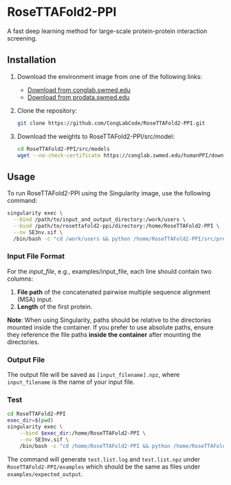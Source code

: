 # RoseTTAFold2-PPI
A fast deep learning method for large-scale protein-protein interaction screening.

## Installation

1. Download the environment image from one of the following links:

   - [Download from conglab.swmed.edu](https://conglab.swmed.edu/humanPPI/downloads/SE3nv.sif)
   - [Download from prodata.swmed.edu](http://prodata.swmed.edu/humanPPI/bulk_download/SE3nv.sif)

2. Clone the repository:

   ```bash
   git clone https://github.com/CongLabCode/RoseTTAFold2-PPI.git

3. Download the weights to RoseTTAFold2-PPI/src/model:

   ```bash
   cd RoseTTAFold2-PPI/src/models
   wget --no-check-certificate https://conglab.swmed.edu/humanPPI/downloads/RF2-PPI.pt 

## Usage
To run RoseTTAFold2-PPI using the Singularity image, use the following command:

```bash
singularity exec \
  --bind /path/to/input_and_output_directory:/work/users \
  --bind /path/to/rosettafold2-ppi/directory:/home/RoseTTAFold2-PPI \
  --nv SE3nv.sif \
  /bin/bash -c "cd /work/users && python /home/RoseTTAFold2-PPI/src/predict_list_PPI.py input_file"
```

### Input File Format

For the *input_file*, e.g., examples/input_file, each line should contain two columns:

1. **File path** of the concatenated pairwise multiple sequence alignment (MSA) input.
2. **Length** of the first protein.

**Note**: When using Singularity, paths should be relative to the directories mounted inside the container. If you prefer to use absolute paths, ensure they reference the file paths **inside the container** after mounting the directories.

### Output File
The output file will be saved as `[input_filename].npz`, where `input_filename` is the name of your input file.


### Test
```bash
cd RoseTTAFold2-PPI
exec_dir=$(pwd)
singularity exec \
    --bind $exec_dir:/home/RoseTTAFold2-PPI \
    --nv SE3nv.sif \
    /bin/bash -c "cd /home/RoseTTAFold2-PPI && python /home/RoseTTAFold2-PPI/src/predict_list_PPI.py examples/test.list"
```

The command will generate `test.list.log` and `test.list.npz` under `RoseTTAFold2-PPI/examples` which should be the same as files under `examples/expected_output`.
